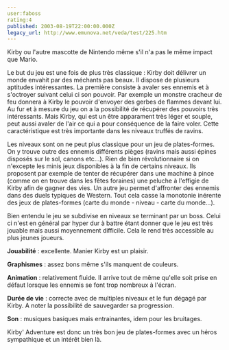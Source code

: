 ```yaml
---
user:faboss
rating:4
published: 2003-08-19T22:00:00.000Z
legacy_url: http://www.emunova.net/veda/test/225.htm
---
```

Kirby ou l'autre mascotte de Nintendo même s'il n'a pas le même impact que Mario.  

  

Le but du jeu est une fois de plus très classique : Kirby doit délivrer un monde envahit par des méchants pas beaux. Il dispose de plusieurs aptitudes intéressantes. La première consiste à avaler ses ennemis et à s'octroyer suivant celui ci son pouvoir. Par exemple un monstre cracheur de feu donnera à Kirby le pouvoir d'envoyer des gerbes de flammes devant lui. Au fur et à mesure du jeu on a la possibilité de récupérer des pouvoirs très intéressants. Mais Kirby, qui est un être apparament très léger et souple, peut aussi avaler de l'air ce qui a pour conséquence de la faire voler. Cette caractéristique est très importante dans les niveaux truffés de ravins.  

  

Les niveaux sont on ne peut plus classique pour un jeu de plates-formes. On y trouve outre des ennemis différents pièges (ravins mais aussi épines disposés sur le sol, canons etc...). Rien de bien révolutionnaire si on n'excepte les minis jeux disponibles à la fin de certains niveaux. Ils proposent par exemple de tenter de récupérer dans une machine à pince (comme on en trouve dans les fêtes foraines) une peluche à l'effigie de Kirby afin de gagner des vies. Un autre jeu permet d'affronter des ennemis dans des duels typiques de Western. Tout cela casse la monotonie inérente des jeux de plates-formes (carte du monde - niveau - carte du monde...).  

  

Bien entendu le jeu se subdivise en niveaux se terminant par un boss. Celui ci n'est en général par hyper dur à battre étant donner que le jeu est très jouable mais aussi moyennement difficile. Cela le rend très accessible au plus jeunes joueurs.  

  

**Jouabilité** : excellente. Manier Kirby est un plaisir.  

  

**Graphismes** : assez bons même s'ils manquent de couleurs.  

  

**Animation** : relativement fluide. Il arrive tout de même qu'elle soit prise en défaut lorsque les ennemis se font trop nombreux à l'écran.  

  

**Durée de vie** : correcte avec de multiples niveaux et le fun dégagé par Kirby. A noter la possibilité de sauvegarder sa progression.  

  

**Son** : musiques basiques mais entrainantes, idem pour les bruitages.  

  

Kirby' Adventure est donc un très bon jeu de plates-formes avec un héros sympathique et un intérêt bien là.